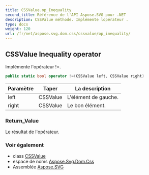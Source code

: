 ```yaml
---
title: CSSValue.op_Inequality
second_title: Référence de l'API Aspose.SVG pour .NET
description: CSSValue méthode. Implémente lopérateur .
type: docs
weight: 120
url: /fr/net/aspose.svg.dom.css/cssvalue/op_inequality/
---
```

## CSSValue Inequality operator

Implémente l'opérateur !=.

```csharp
public static bool operator !=(CSSValue left, CSSValue right)
```

| Paramètre | Taper | La description |
| --- | --- | --- |
| left | CSSValue | L'élément de gauche. |
| right | CSSValue | Le bon élément. |

### Return_Value

Le résultat de l'opérateur.

### Voir également

* class [CSSValue](../)
* espace de noms [Aspose.Svg.Dom.Css](../../cssvalue/)
* Assemblée [Aspose.SVG](../../../)


